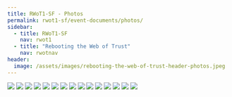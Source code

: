 ```yaml
---
title: RWoT1-SF - Photos
permalink: rwot1-sf/event-documents/photos/
sidebar:
  - title: RWoT1-SF
    nav: rwot1
  - title: "Rebooting the Web of Trust"
    nav: rwotnav
header:
  image: /assets/images/rebooting-the-web-of-trust-header-photos.jpeg
---
```


![](https://decentralized-id.com/rwot-dir/assets/images/1-photos/RebootingWebOfTrust_2015-11_01.JPG)
![](https://decentralized-id.com/rwot-dir/assets/images/1-photos/RebootingWebOfTrust_2015-11_02.JPG)
![](https://decentralized-id.com/rwot-dir/assets/images/1-photos/RebootingWebOfTrust_2015-11_03.JPG)
![](https://decentralized-id.com/rwot-dir/assets/images/1-photos/RebootingWebOfTrust_2015-11_04.JPG)
![](https://decentralized-id.com/rwot-dir/assets/images/1-photos/RebootingWebOfTrust_2015-11_05.JPG)
![](https://decentralized-id.com/rwot-dir/assets/images/1-photos/RebootingWebOfTrust_2015-11_06.JPG)
![](https://decentralized-id.com/rwot-dir/assets/images/1-photos/RebootingWebOfTrust_2015-11_07.JPG)
![](https://decentralized-id.com/rwot-dir/assets/images/1-photos/RebootingWebOfTrust_2015-11_08.JPG)
![](https://decentralized-id.com/rwot-dir/assets/images/1-photos/RebootingWebOfTrust_2015-11_09.jpg)
![](https://decentralized-id.com/rwot-dir/assets/images/1-photos/RebootingWebOfTrust_2015-11_10.JPG)
![](https://decentralized-id.com/rwot-dir/assets/images/1-photos/RebootingWebOfTrust_2015-11_11.JPG)
![](https://decentralized-id.com/rwot-dir/assets/images/1-photos/RebootingWebOfTrust_2015-11_12.JPG)
![](https://decentralized-id.com/rwot-dir/assets/images/1-photos/RebootingWebOfTrust_2015-11_13.JPG)
![](https://decentralized-id.com/rwot-dir/assets/images/1-photos/RebootingWebOfTrust_2015-11_15.JPG)
![](https://decentralized-id.com/rwot-dir/assets/images/1-photos/RebootingWebOfTrust_2015-11_16.JPG)